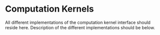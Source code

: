 # Computation Kernels
All different implementations of the computation kernel interface should reside here. Description of the different implementations should be below.

